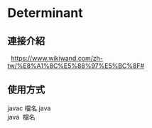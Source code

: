 # Determinant
## 連接介紹
   https://www.wikiwand.com/zh-tw/%E8%A1%8C%E5%88%97%E5%BC%8F#
## 使用方式
javac 檔名.java  
java  檔名
